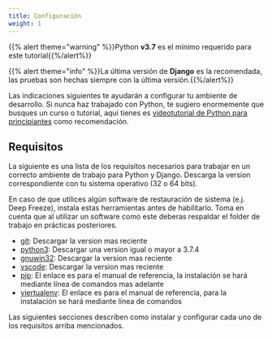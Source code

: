 ```yaml
---
title: Configuración
weight: 1
---
```


{{% alert theme="warning" %}}Python **v3.7** es el mínimo requerido para este tutorial{{%/alert%}}

{{% alert theme="info" %}}La última versión de **Django** es la recomendada, las pruebas son hechas siempre con la última versión.{{%/alert%}}

Las indicaciones siguientes te ayudarán a configurar tu ambiente de desarrollo. Si nunca haz trabajado con Python, te sugiero enormemente que busques un curso o tutorial, aquí tienes es [videotutorial de Python para principiantes](https://www.youtube.com/watch?v=hJ1Fxz_wFzw&list=PLfkODrpjGnhmrlx-IWc9BTCWdr0XchK1n) como recomendación.

<!--more-->

## Requisitos

La siguiente es una lista de los requisitos necesarios para trabajar en un correcto ambiente de trabajo para Python y Django. Descarga la version correspondiente con tu sistema operativo (32 o 64 bits).

En caso de que utilices algún software de restauración de sistema (e.j. Deep Freeze), instala estas herramientas antes de habilitarlo. Toma en cuenta que al utilizar un software como este deberas respaldar el folder de trabajo en prácticas posteriores.

-   [git](https://git-scm.com/downloads): Descargar la version mas reciente
-   [python3](https://www.python.org/downloads/): Descargar una version igual o mayor a 3.7.4
-   [gnuwin32](http://getgnuwin32.sourceforge.net/): Descargar la version mas reciente
-   [vscode](https://code.visualstudio.com/): Descargar la version mas reciente
-   [pip](https://pip.pypa.io/en/stable/): El enlace es para el manual de referencia, la instalación se hará mediante línea de comandos mas adelante
-   [viertualenv](https://virtualenv.pypa.io/en/latest/): El enlace es para el manual de referencia, para la instalación se hará mediante línea de comandos

Las siguientes secciones describen como instalar y configurar cada uno de los requisitos arriba mencionados.
